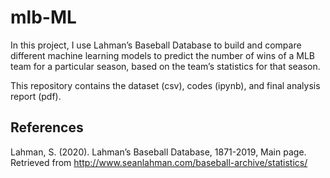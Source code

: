 # mlb-ML

In this project, I use Lahman’s Baseball Database to build and compare different machine learning models to predict the number of wins of a MLB team for a particular season, based on the team’s statistics for that season.

This repository contains the dataset (csv), codes (ipynb), and final analysis report (pdf).

## References

Lahman, S. (2020). Lahman’s Baseball Database, 1871-2019, Main page. Retrieved from http://www.seanlahman.com/baseball-archive/statistics/
